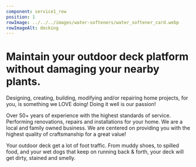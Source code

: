 ```yaml
---
component: service1_row
position: 1
rowImage: ../../../images/water-softeners/water_softener_card.webp
rowImageAlt: decking
---
```

#  Maintain your outdoor deck platform without damaging your nearby plants.

Designing, creating, building, modifying and/or repairing home projects, for you, is something we
LOVE doing! Doing it well is our passion!

Over 50+ years of experience with the highest standards of service. Performing renovations, repairs
and installations for your home. We are a local and family owned business. We are centered on
providing you with the highest quality of craftsmanship for a great value!

Your outdoor deck get a lot of foot traffic. From muddy shoes, to spilled food, and your wet dogs that keep on running back & forth, your deck will get dirty, stained and smelly.
